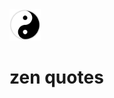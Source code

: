 <img style="margin: auto;" src="https://github.com/Dhaiwat10/zenquotes/blob/master/zen.png?raw=true" alt="zen quotes logo" height="50" width="50" />
<h1>zen quotes</h1>
